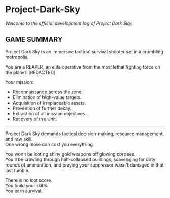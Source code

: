 # Project-Dark-Sky

_Welcome to the official development log of Project Dark Sky._

## **GAME SUMMARY**

Project Dark Sky is an immersive tactical survival shooter set in a crumbling metropolis. 

You are a REAPER, an elite operative from the most lethal fighting force on the planet: [REDACTED].

Your mission:
- Reconnaissance across the zone.
- Elimination of high-value targets.
- Acquisition of irreplaceable assets.
- Prevention of further decay.
- Extraction of all mission objectives.
- Recovery of the Unit.
---
Project Dark Sky demands tactical decision-making, resource management, and raw skill.  
One wrong move can cost you everything.

You won't be looting shiny gold weapons off glowing corpses.  
You'll be crawling through half-collapsed buildings, scavenging for dirty rounds of ammunition, and praying your suppressor wasn't damaged in that last tumble.

There is no loot score.  
You build your skills.  
You earn survival.
